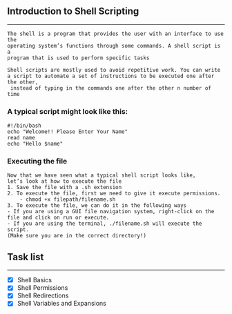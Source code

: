 ## Introduction to Shell Scripting
---
```
The shell is a program that provides the user with an interface to use the 
operating system’s functions through some commands. A shell script is a 
program that is used to perform specific tasks
```
```
Shell scripts are mostly used to avoid repetitive work. You can write 
a script to automate a set of instructions to be executed one after the other,
 instead of typing in the commands one after the other n number of time
```
### A typical script might look like this:
```
#!/bin/bash
echo "Welcome!! Please Enter Your Name"
read name
echo "Hello $name"
```
### Executing the file
```
Now that we have seen what a typical shell script looks like, 
let’s look at how to execute the file
1. Save the file with a .sh extension
2. To execute the file, first we need to give it execute permissions.
	- chmod +x filepath/filename.sh
3. To execute the file, we can do it in the following ways
- If you are using a GUI file navigation system, right-click on the file and click on run or execute.
- If you are using the terminal, ./filename.sh will execute the script. 
(Make sure you are in the correct directory!) 
```
## Task list
---
* [x] Shell Basics
* [x] Shell Permissions
* [x] Shell Redirections
* [x] Shell Variables and Expansions
